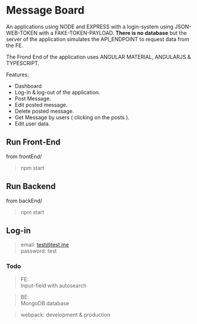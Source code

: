 #  Message Board
An applications using NODE and EXPRESS with a login-system using JSON-WEB-TOKEN with a FAKE-TOKEN-PAYLOAD. <b>There is no database</b> but the server of the application simulates the API_ENDPOINT to request data from the FE.

The Frond End of the application uses ANGULAR MATERIAL, ANGULARJS & TYPESCRIPT.  

Features:<br/>
* Dashboard<br/>
* Log-in & log-out of the application.<br/>
* Post Message.<br/>
* Edit posted message.<br/>
* Delete posted message.<br/>
* Get Message by users ( clicking on the posts ).<br/>
* Edit user data.<br/>

## Run Front-End
from frontEnd/

> npm start

## Run Backend
from backEnd/

> npm start

## Log-in
> email: test@test.me<br>
> password: test


### Todo
> FE:<br/>
> Input-field with autosearch <br/>

> BE:<br/>
> MongoDB database <br/>

> webpack: development & production<br/>
